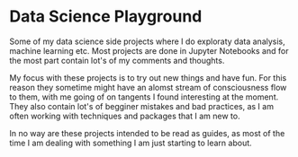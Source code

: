 # Data Science Playground
Some of my data science side projects where I do exploraty data analysis, machine learning etc. Most projects are done in Jupyter Notebooks and for the most part contain lot's of my comments and thoughts.

My focus with these projects is to try out new things and have fun.
For this reason they sometime might have an alomst stream of consciousness flow to them, with me going of on tangents I found interesting at the moment.
They also contain lot's of begginer mistakes and bad practices, as I am often working with techniques and packages that I am new to. 

In no way are these projects intended to be read as guides, as most of the time I am dealing with something I am just starting to learn about.
